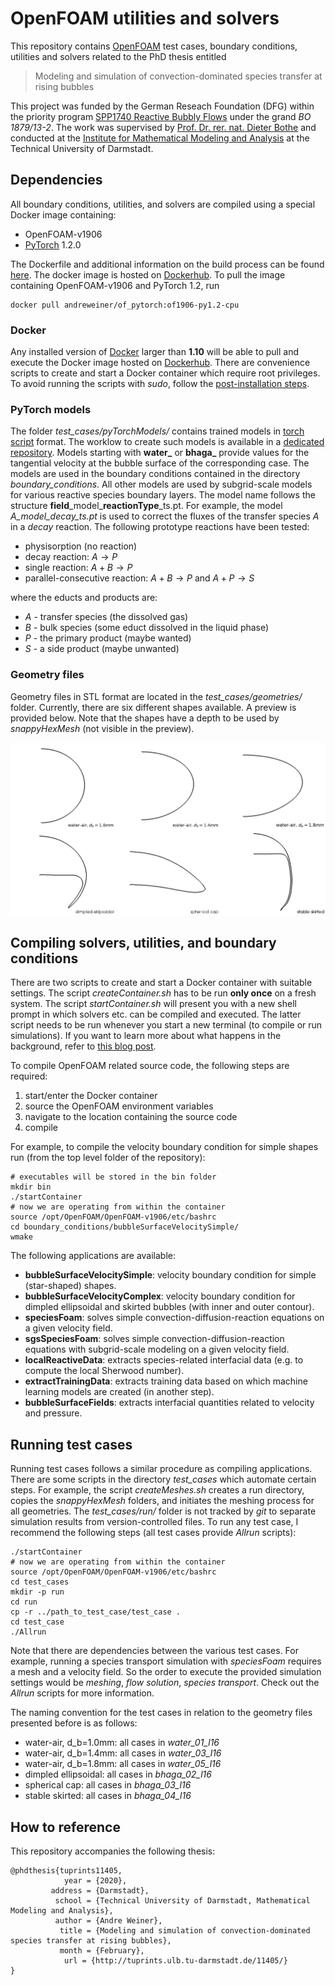 # OpenFOAM utilities and solvers

This repository contains [OpenFOAM](https://openfoam.com/) test cases, boundary conditions, utilities and solvers related to the PhD thesis entitled

> Modeling and simulation of convection-dominated species transfer at rising bubbles

This project was funded by the German Reseach Foundation (DFG) within the priority program [SPP1740 Reactive Bubbly Flows](http://www.dfg-spp1740.de/) under the grand *BO 1879/13-2*. The work was supervised by [Prof. Dr. rer. nat. Dieter Bothe](mailto:bothe@mma.tu-darmstadt.de) and conducted at the [Institute for Mathematical Modeling and Analysis](https://www.mma.tu-darmstadt.de/index/index.en.jsp) at the Technical University of Darmstadt.

## Dependencies

All boundary conditions, utilities, and solvers are compiled using a special Docker image containing:

- OpenFOAM-v1906
- [PyTorch](https://pytorch.org/) 1.2.0

The Dockerfile and additional information on the build process can be found [here](https://github.com/AndreWeiner/of_pytorch_docker). The docker image is hosted on [Dockerhub](https://cloud.docker.com/u/andreweiner/repository/docker/andreweiner/of_pytorch). To pull the image containing OpenFOAM-v1906 and PyTorch 1.2, run

```
docker pull andreweiner/of_pytorch:of1906-py1.2-cpu
```

### Docker

Any installed version of [Docker](https://docs.docker.com/install/) larger than **1.10** will be able to pull and execute the Docker image hosted on [Dockerhub](https://hub.docker.com/r/andreweiner/jupyter-environment). There are convenience scripts to create and start a Docker container which require root privileges. To avoid running the scripts with *sudo*, follow the [post-installation steps](https://docs.docker.com/install/linux/linux-postinstall/).

### PyTorch models

The folder *test_cases/pyTorchModels/* contains trained models in [torch script](https://pytorch.org/docs/stable/jit.html) format. The worklow to create such models is available in a [dedicated repository](https://github.com/AndreWeiner/phd_notebooks). Models starting with **water_** or **bhaga_** provide values for the tangential velocity at the bubble surface of the corresponding case. The models are used in the boundary conditions contained in the directory *boundary_conditions*. All other models are used by subgrid-scale models for various reactive species boundary layers. The model name follows the structure **field**\_model\_**reactionType**\_ts.pt. For example, the model *A_model_decay_ts.pt* is used to correct the fluxes of the transfer species *A* in a *decay* reaction. The following prototype reactions have been tested:

* physisorption (no reaction)
* decay reaction: $A\rightarrow P$
* single reaction: $A + B \rightarrow P$
* parallel-consecutive reaction: $A + B \rightarrow P$ and $A + P \rightarrow S$

where the educts and products are:

* *A* - transfer species (the dissolved gas)
* *B* - bulk species (some educt dissolved in the liquid phase)
* *P* - the primary product (maybe wanted)
* *S* - a side product (maybe unwanted)

### Geometry files

Geometry files in STL format are located in the *test_cases/geometries/*  folder. Currently, there are six different shapes available. A preview is provided below. Note that the shapes have a depth to be used by *snappyHexMesh* (not visible in the preview).

<img src="test_cases/geometries/all_shapes.png" alt="shapes" width="800"/>

## Compiling solvers, utilities, and boundary conditions

There are two scripts to create and start a Docker container with suitable settings. The script *createContainer.sh* has to be run **only once** on a fresh system. The script *startContainer.sh* will present you with a new shell prompt in which solvers etc. can be compiled and executed. The latter script needs to be run whenever you start a new terminal (to compile or run simulations). If you want to learn more about what happens in the background, refer to [this blog post](http://myheutagogy.com/2019/06/04/a-detailed-look-at-the-openfoam-plus-docker-workflow/).

To compile OpenFOAM related source code, the following steps are required:

1. start/enter the Docker container
2. source the OpenFOAM environment variables
3. navigate to the location containing the source code
4. compile

For example, to compile the velocity boundary condition for simple shapes run (from the top level folder of the repository):

```
# executables will be stored in the bin folder
mkdir bin
./startContainer
# now we are operating from within the container
source /opt/OpenFOAM/OpenFOAM-v1906/etc/bashrc
cd boundary_conditions/bubbleSurfaceVelocitySimple/
wmake
```
The following applications are available:

* **bubbleSurfaceVelocitySimple**: velocity boundary condition for simple (star-shaped) shapes.
* **bubbleSurfaceVelocityComplex**: velocity boundary condition for dimpled ellipsoidal and skirted bubbles (with inner and outer contour).
* **speciesFoam**: solves simple convection-diffusion-reaction equations on a given velocity field.
* **sgsSpeciesFoam**: solves simple convection-diffusion-reaction equations with subgrid-scale modeling on a given velocity field.
* **localReactiveData**: extracts species-related interfacial data (e.g. to compute the local Sherwood number).
* **extractTrainingData**: extracts training data based on which machine learning models are created (in another step).
* **bubbleSurfaceFields**: extracts interfacial quantities related to velocity and pressure.

## Running test cases

Running test cases follows a similar procedure as compiling applications. There are some scripts in the directory *test_cases* which automate certain steps. For example, the script *createMeshes.sh* creates a run directory, copies the *snappyHexMesh* folders, and initiates the meshing process for all geometries. The *test_cases/run/* folder is not tracked by *git* to separate simulation results from version-controlled files. To run any test case, I recommend the following steps (all test cases provide *Allrun* scripts):

```
./startContainer
# now we are operating from within the container
source /opt/OpenFOAM/OpenFOAM-v1906/etc/bashrc
cd test_cases
mkdir -p run
cd run
cp -r ../path_to_test_case/test_case .
cd test_case
./Allrun
```

Note that there are dependencies between the various test cases. For example, running a species transport simulation with *speciesFoam* requires a mesh and a velocity field. So the order to execute the provided simulation settings would be *meshing*, *flow solution*, *species transport*. Check out the *Allrun* scripts for more information.

The naming convention for the test cases in relation to the geometry files presented before is as follows:

* water-air, d_b=1.0mm: all cases in *water_01_l16*
* water-air, d_b=1.4mm: all cases in *water_03_l16*
* water-air, d_b=1.8mm: all cases in *water_05_l16*
* dimpled ellipsoidal: all cases in *bhaga_02_l16*
* spherical cap: all cases in *bhaga_03_l16*
* stable skirted: all cases in *bhaga_04_l16*

## How to reference

This repository accompanies the following thesis:
```
@phdthesis{tuprints11405,
            year = {2020},
         address = {Darmstadt},
          school = {Technical University of Darmstadt, Mathematical Modeling and Analysis},
          author = {Andre Weiner},
           title = {Modeling and simulation of convection-dominated species transfer at rising bubbles},
           month = {February},
            url = {http://tuprints.ulb.tu-darmstadt.de/11405/}
}
```
